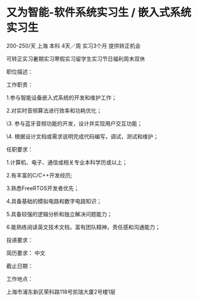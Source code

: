 # 又为智能-软件系统实习生 / 嵌入式系统实习生

200-250/天 上海 本科 4天／周 实习3个月 提供转正机会

可转正实习暑期实习寒假实习留学生实习节日福利周末双休

职位描述：

工作职责：

1.参与智能设备嵌入式系统的开发和维护工作；

2.对实时音频算法进行效率和功耗优化；

\3. 参与蓝牙音频功能的开发，设计并实现用户交互功能；

\4. 根据设计文档或需求说明完成代码编写，调试，测试和维护；

任职要求：

1.计算机、电子、通信或相关专业本科学历或以上；

2.有丰富的C/C++开发经历;

3.熟悉FreeRTOS开发者优先；

4.具备基础的模拟电路和数字电路知识；

5.具备较强的逻辑分析和独立解决问题能力；

6.能熟练阅读英文技术文档，富有团队精神，责任感和沟通能力；

投递要求：

简历要求： 中文

截止日期：

工作地点：

上海市浦东新区荣科路118号凯瑞大厦2号楼1层